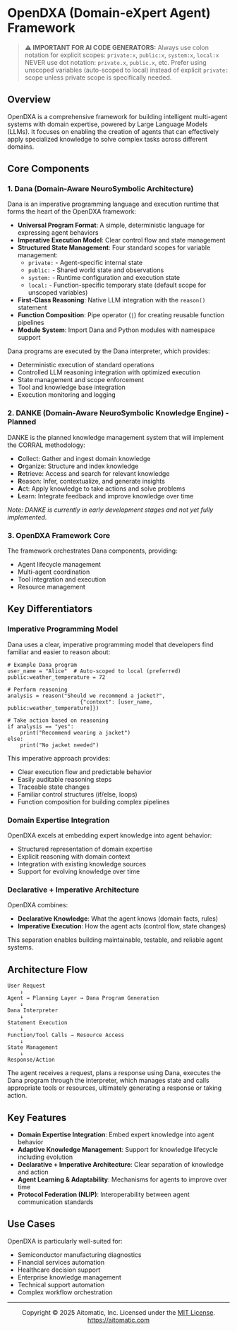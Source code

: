 # OpenDXA (Domain-eXpert Agent) Framework

> **⚠️ IMPORTANT FOR AI CODE GENERATORS:**
> Always use colon notation for explicit scopes: `private:x`, `public:x`, `system:x`, `local:x`
> NEVER use dot notation: `private.x`, `public.x`, etc.
> Prefer using unscoped variables (auto-scoped to local) instead of explicit `private:` scope unless private scope is specifically needed.

## Overview

OpenDXA is a comprehensive framework for building intelligent multi-agent systems with domain expertise, powered by Large Language Models (LLMs). It focuses on enabling the creation of agents that can effectively apply specialized knowledge to solve complex tasks across different domains.

## Core Components

### 1. Dana (Domain-Aware NeuroSymbolic Architecture)

Dana is an imperative programming language and execution runtime that forms the heart of the OpenDXA framework:

- **Universal Program Format**: A simple, deterministic language for expressing agent behaviors
- **Imperative Execution Model**: Clear control flow and state management
- **Structured State Management**: Four standard scopes for variable management:
  - `private:` - Agent-specific internal state
  - `public:` - Shared world state and observations
  - `system:` - Runtime configuration and execution state
  - `local:` - Function-specific temporary state (default scope for unscoped variables)
- **First-Class Reasoning**: Native LLM integration with the `reason()` statement
- **Function Composition**: Pipe operator (`|`) for creating reusable function pipelines
- **Module System**: Import Dana and Python modules with namespace support

Dana programs are executed by the Dana interpreter, which provides:
- Deterministic execution of standard operations
- Controlled LLM reasoning integration with optimized execution
- State management and scope enforcement
- Tool and knowledge base integration
- Execution monitoring and logging

### 2. DANKE (Domain-Aware NeuroSymbolic Knowledge Engine) - Planned

DANKE is the planned knowledge management system that will implement the CORRAL methodology:
- **C**ollect: Gather and ingest domain knowledge
- **O**rganize: Structure and index knowledge
- **R**etrieve: Access and search for relevant knowledge
- **R**eason: Infer, contextualize, and generate insights
- **A**ct: Apply knowledge to take actions and solve problems
- **L**earn: Integrate feedback and improve knowledge over time

*Note: DANKE is currently in early development stages and not yet fully implemented.*

### 3. OpenDXA Framework Core

The framework orchestrates Dana components, providing:
- Agent lifecycle management
- Multi-agent coordination
- Tool integration and execution
- Resource management

## Key Differentiators

### Imperative Programming Model

Dana uses a clear, imperative programming model that developers find familiar and easier to reason about:

```dana
# Example Dana program
user_name = "Alice"  # Auto-scoped to local (preferred)
public:weather_temperature = 72

# Perform reasoning
analysis = reason("Should we recommend a jacket?",
                       {"context": [user_name, public:weather_temperature]})

# Take action based on reasoning
if analysis == "yes":
    print("Recommend wearing a jacket")
else:
    print("No jacket needed")
```

This imperative approach provides:
- Clear execution flow and predictable behavior
- Easily auditable reasoning steps
- Traceable state changes
- Familiar control structures (if/else, loops)
- Function composition for building complex pipelines

### Domain Expertise Integration

OpenDXA excels at embedding expert knowledge into agent behavior:
- Structured representation of domain expertise
- Explicit reasoning with domain context
- Integration with existing knowledge sources
- Support for evolving knowledge over time

### Declarative + Imperative Architecture

OpenDXA combines:
- **Declarative Knowledge**: What the agent knows (domain facts, rules)
- **Imperative Execution**: How the agent acts (control flow, state changes)

This separation enables building maintainable, testable, and reliable agent systems.

## Architecture Flow

```
User Request
    ↓
Agent → Planning Layer → Dana Program Generation
    ↓
Dana Interpreter
    ↓
Statement Execution
    ↓
Function/Tool Calls → Resource Access
    ↓
State Management
    ↓
Response/Action
```

The agent receives a request, plans a response using Dana, executes the Dana program through the interpreter, which manages state and calls appropriate tools or resources, ultimately generating a response or taking action.

## Key Features

- **Domain Expertise Integration**: Embed expert knowledge into agent behavior
- **Adaptive Knowledge Management**: Support for knowledge lifecycle including evolution
- **Declarative + Imperative Architecture**: Clear separation of knowledge and action
- **Agent Learning & Adaptability**: Mechanisms for agents to improve over time
- **Protocol Federation (NLIP)**: Interoperability between agent communication standards

## Use Cases

OpenDXA is particularly well-suited for:
- Semiconductor manufacturing diagnostics
- Financial services automation
- Healthcare decision support
- Enterprise knowledge management
- Technical support automation
- Complex workflow orchestration

---
<p align="center">
Copyright © 2025 Aitomatic, Inc. Licensed under the <a href="../../LICENSE.md">MIT License</a>.
<br/>
<a href="https://aitomatic.com">https://aitomatic.com</a>
</p>